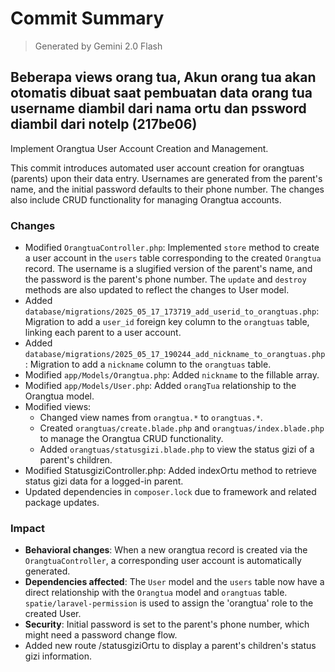 # Commit Summary

> Generated by Gemini 2.0 Flash

## Beberapa views orang tua, Akun orang tua akan otomatis dibuat saat pembuatan data orang tua username diambil dari nama ortu dan pssword diambil dari notelp (217be06)

Implement Orangtua User Account Creation and Management.

This commit introduces automated user account creation for orangtuas (parents) upon their data entry. Usernames are generated from the parent's name, and the initial password defaults to their phone number. The changes also include CRUD functionality for managing Orangtua accounts.

### Changes
- Modified `OrangtuaController.php`: Implemented `store` method to create a user account in the `users` table corresponding to the created `Orangtua` record. The username is a slugified version of the parent's name, and the password is the parent's phone number.  The `update` and `destroy` methods are also updated to reflect the changes to User model.
- Added `database/migrations/2025_05_17_173719_add_userid_to_orangtuas.php`: Migration to add a `user_id` foreign key column to the `orangtuas` table, linking each parent to a user account.
- Added `database/migrations/2025_05_17_190244_add_nickname_to_orangtuas.php`: Migration to add a `nickname` column to the `orangtuas` table.
- Modified `app/Models/Orangtua.php`: Added `nickname` to the fillable array.
- Modified `app/Models/User.php`: Added `orangTua` relationship to the Orangtua model.
- Modified views:
    - Changed view names from `orangtua.*` to `orangtuas.*`.
    - Created `orangtuas/create.blade.php` and `orangtuas/index.blade.php` to manage the Orangtua CRUD functionality.
    - Added `orangtuas/statusgizi.blade.php` to view the status gizi of a parent's children.
- Modified StatusgiziController.php: Added indexOrtu method to retrieve status gizi data for a logged-in parent.
- Updated dependencies in `composer.lock` due to framework and related package updates.

### Impact
- **Behavioral changes**: When a new orangtua record is created via the `OrangtuaController`, a corresponding user account is automatically generated.
- **Dependencies affected**: The `User` model and the `users` table now have a direct relationship with the `Orangtua` model and `orangtuas` table. `spatie/laravel-permission` is used to assign the 'orangtua' role to the created User.
- **Security**: Initial password is set to the parent's phone number, which might need a password change flow.
- Added new route /statusgiziOrtu to display a parent's children's status gizi information.
